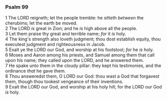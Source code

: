 ### Psalm 99

1 The LORD reigneth; let the people tremble: he sitteth *between* the cherubims; let the earth be moved.  
2 The LORD *is* great in Zion; and he *is* high above all the people.  
3 Let them praise thy great and terrible name; *for* it *is* holy.  
4 The king's strength also loveth judgment; thou dost establish equity, thou executest judgment and righteousness in Jacob.  
5 Exalt ye the LORD our God, and worship at his footstool; *for* he *is* holy.  
6 Moses and Aaron among his priests, and Samuel among them that call upon his name; they called upon the LORD, and he answered them.  
7 He spake unto them in the cloudy pillar: they kept his testimonies, and the ordinance *that* he gave them.  
8 Thou answeredst them, O LORD our God: thou wast a God that forgavest them, though thou tookest vengeance of their inventions.  
9 Exalt the LORD our God, and worship at his holy hill; for the LORD our God *is* holy.  
